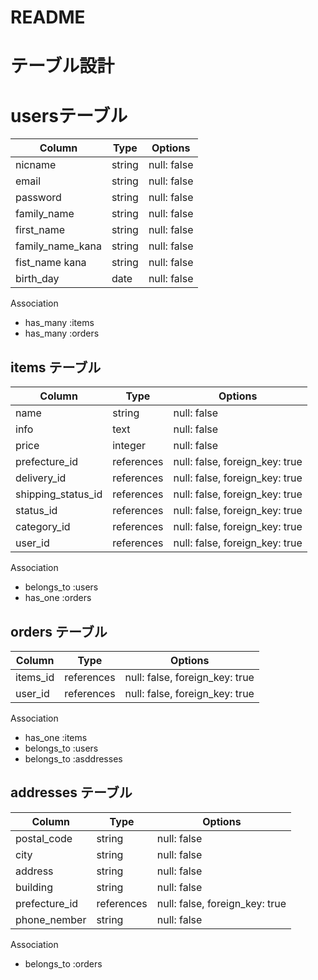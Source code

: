 # README

# テーブル設計  

# usersテーブル
| Column           | Type   | Options     |
|----------------- | ------ | ----------- |
| nicname          | string | null: false |
| email            | string | null: false |
| password         | string | null: false |
| family_name      | string | null: false |
| first_name       | string | null: false |
| family_name_kana | string | null: false |
| fist_name kana   | string | null: false |
| birth_day        | date   | null: false |

 Association

 - has_many :items
 - has_many :orders

 ## items テーブル
| Column             | Type       |  Options                       |
|------------------  | ---------- | ------------------------------ |
| name               | string     | null: false                    |
| info               | text       | null: false                    |
| price              | integer    | null: false                    |
| prefecture_id      | references | null: false, foreign_key: true |
| delivery_id        | references | null: false, foreign_key: true |
| shipping_status_id | references | null: false, foreign_key: true |
| status_id          | references | null: false, foreign_key: true |
| category_id        | references | null: false, foreign_key: true |
| user_id            | references | null: false, foreign_key: true |

Association
- belongs_to :users
- has_one :orders

## orders テーブル
| Column        | Type   | Options                            |
|---------------| ------ | ---------------------------------- |
| items_id      | references | null: false, foreign_key: true |
| user_id       | references | null: false, foreign_key: true |

Association

- has_one :items
- belongs_to :users
- belongs_to :asddresses

## addresses テーブル

| Column           | Type       | Options                            |
|----------------- | ---------- | ---------------------------------- |
| postal_code      | string     | null: false                        |
| city             | string     | null: false                        |
| address          | string     | null: false                        |
| building         | string     | null: false                        |
| prefecture_id    | references | null: false, foreign_key: true     |
| phone_nember     | string     | null: false                        |

Association

- belongs_to :orders